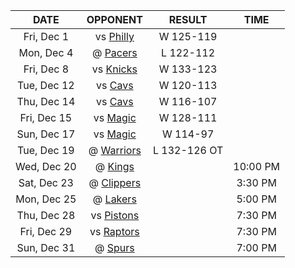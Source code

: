 |    DATE     |            OPPONENT             |    RESULT    |   TIME   |
|:-----------:|:-------------------------------:|:------------:|:--------:|
| Fri, Dec 1  |     vs [Philly](/r/sixers)      |  W 125-119   |          |
| Mon, Dec 4  |      @ [Pacers](/r/pacers)      |  L 122-112   |          |
| Fri, Dec 8  |    vs [Knicks](/r/NYKnicks)     |  W 133-123   |          |
| Tue, Dec 12 |   vs [Cavs](/r/clevelandcavs)   |  W 120-113   |          |
| Thu, Dec 14 |   vs [Cavs](/r/clevelandcavs)   |  W 116-107   |          |
| Fri, Dec 15 |   vs [Magic](/r/OrlandoMagic)   |  W 128-111   |          |
| Sun, Dec 17 |   vs [Magic](/r/OrlandoMagic)   |   W 114-97   |          |
| Tue, Dec 19 |    @ [Warriors](/r/warriors)    | L 132-126 OT |          |
| Wed, Dec 20 |       @ [Kings](/r/kings)       |              | 10:00 PM |
| Sat, Dec 23 |   @ [Clippers](/r/LAClippers)   |              | 3:30 PM  |
| Mon, Dec 25 |      @ [Lakers](/r/lakers)      |              | 5:00 PM  |
| Thu, Dec 28 | vs [Pistons](/r/DetroitPistons) |              | 7:30 PM  |
| Fri, Dec 29 | vs [Raptors](/r/torontoraptors) |              | 7:30 PM  |
| Sun, Dec 31 |     @ [Spurs](/r/NBASpurs)      |              | 7:00 PM  |
